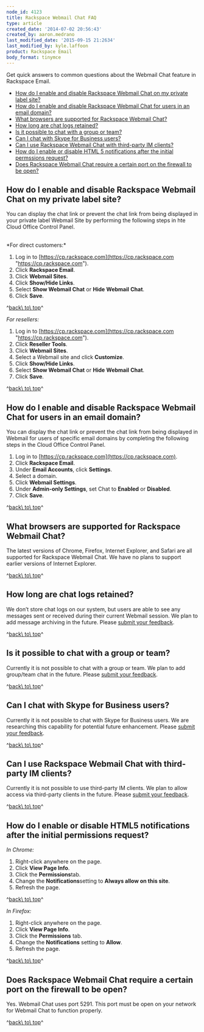 ```yaml
---
node_id: 4123
title: Rackspace Webmail Chat FAQ
type: article
created_date: '2014-07-02 20:56:43'
created_by: aaron.medrano
last_modified_date: '2015-09-15 21:2634'
last_modified_by: kyle.laffoon
product: Rackspace Email
body_format: tinymce
---
```


Get quick answers to common questions about the Webmail Chat feature in
Rackspace Email.

-   [How do I enable and disable Rackspace Webmail Chat on my private
    label site?](#1)
-   [How do I enable and disable Rackspace Webmail Chat for users in an
    email domain?](#2)
-   [What browsers are supported for Rackspace Webmail Chat?](#3)
-   [How long are chat logs retained?](#4)
-   [Is it possible to chat with a group or team?](#5)
-   [Can I chat with Skype for Business users?](#6)
-   [Can I use Rackspace Webmail Chat with third-party IM clients?](#7)
-   [How do I enable or disable HTML 5 notifications after the initial
    permssions request?](#8)
-   [Does Rackspace Webmail Chat require a certain port on the firewall
    to be open?](#9)

 

How do I enable and disable Rackspace Webmail Chat on my private label site?
----------------------------------------------------------------------------

You can display the chat link or prevent the chat link from being
displayed in your private label Webmail Site by performing the following
steps in hte Cloud Office Control Panel.

<br>
 *For direct customers:*

1.  Log in to
    [https://cp.rackspace.com](https://cp.rackspace.com "https://cp.rackspace.com").
2.  Click **Rackspace Email**.
3.  Click **Webmail Sites**.
4.  Click **Show/Hide Links**.
5.  Select **Show Webmail Chat** or **Hide** **Webmail** **Chat**.
6.  Click **Save**.

^[back\\ to\\ top](#top)^

 *For resellers:*

1.  Log in to
    [https://cp.rackspace.com](https://cp.rackspace.com "https://cp.rackspace.com").
2.  Click **Reseller Tools**.
3.  Click **Webmail Sites**.
4.  Select a Webmail site and click **Customize**.
5.  Click **Show/Hide Links**.
6.  Select **Show Webmail Chat** or **Hide** **Webmail** **Chat**.
7.  Click **Save**.

^[back\\ to\\ top](#top)^

 

How do I enable and disable Rackspace Webmail Chat for users in an email domain?
--------------------------------------------------------------------------------

You can display the chat link or prevent the chat link from being
displayed in Webmail for users of specific email domains by completing
the following steps in the Cloud Office Control Panel.

1.  Log in to [https://cp.rackspace.com](https://cp.rackspace.com).
2.  Click **Rackspace Email**.
3.  Under **Email Accounts**, click **Settings**.
4.  Select a domain.
5.  Click **Webmail Settings**.
6.  Under **Admin-only Settings**, set Chat to **Enabled** or
    **Disabled**.
7.  Click **Save**.

^[back\\ to\\ top](#top)^

 

What browsers are supported for Rackspace Webmail Chat?
-------------------------------------------------------

The latest versions of Chrome, Firefox, Internet Explorer, and Safari
are all supported for Rackspace Webmail Chat. We have no plans to
support earlier versions of Internet Explorer.

^[back\\ to\\ top](#top)^

 

How long are chat logs retained?
--------------------------------

We don&rsquo;t store chat logs on our system, but users are able to see any
messages sent or received during their current Webmail session. We plan
to add message archiving in the future. Please [submit your
feedback](http://feedback.rackspace.com/ "submit your feedback").

^[back\\ to\\ top](#top)^

 

Is it possible to chat with a group or team?
--------------------------------------------

Currently it is not possible to chat with a group or team. We plan to
add group/team chat in the future. Please [submit your
feedback](http://feedback.rackspace.com/ "submit your feedback").

^[back\\ to\\ top](#top)^

 

Can I chat with Skype for Business users?
-----------------------------------------

Currently it is not possible to chat with Skype for Business users. We
are researching this capability for potential future enhancement. Please
[submit your
feedback](http://feedback.rackspace.com/ "submit your feedback").

^[back\\ to\\ top](#top)^

 

Can I use Rackspace Webmail Chat with third-party IM clients?
-------------------------------------------------------------

Currently it is not possible to use third-party IM clients. We plan to
allow access via third-party clients in the future. Please [submit your
feedback](http://feedback.rackspace.com/ "submit your feedback").

^[back\\ to\\ top](#top)^

 

How do I enable or disable HTML5 notifications after the initial permissions request?
-------------------------------------------------------------------------------------

*In Chrome:*

1.  Right-click anywhere on the page.
2.  Click **View Page Info**.
3.  Click the **Permissions**tab.
4.  Change the **Notifications**setting to **Always allow on this
    site**.
5.  Refresh the page.

^[back\\ to\\ top](#top)^

 

*In Firefox:*

1.  Right-click anywhere on the page.
2.  Click **View Page Info**.
3.  Click the **Permissions** tab.
4.  Change the **Notifications** setting to **Allow**.
5.  Refresh the page.

^[back\\ to\\ top](#top)^

 

Does Rackspace Webmail Chat require a certain port on the firewall to be open?
------------------------------------------------------------------------------

Yes. Webmail Chat uses port 5291. This port must be open on your network
for Webmail Chat to function properly.

^[back\\ to\\ top](#top)^

